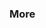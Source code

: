 <div id="title">

### More
</div>

<div id="body">

<include src="moreStyles/unit-inParent-asPanel.md" boilerplate />
<include src="usingStyles/unit-inParent-asPanel.md" boilerplate />

</div>
